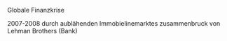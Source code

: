 Globale Finanzkrise

2007-2008
durch aublähenden Immobielinemarktes
zusammenbruck von Lehman Brothers (Bank)

